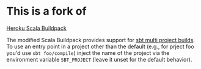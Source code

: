 # This is a fork of
[Heroku Scala Buildpack](https://github.com/heroku/heroku-buildpack-scala)

The modified Scala Buildpack provides support for
[sbt multi project builds](http://www.scala-sbt.org/0.13/tutorial/Multi-Project.html). To
use an entry point in a project other than the default (e.g., for
prject foo you'd use ```sbt foo/compile```) inject the name of the
project via the environment variable ```SBT_PROJECT``` (leave it unset
for the default behavior).

